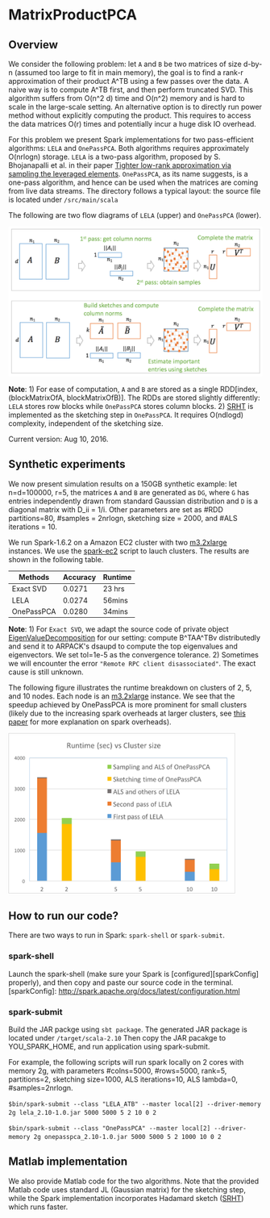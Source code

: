 # MatrixProductPCA

## Overview
We consider the following problem: let `A` and `B` be two matrices of size d-by-n (assumed too large to fit in main memory), the goal is to find a rank-r approximation of their product A^TB using a few passes over the data. A naive way is to compute A^TB first, and then perform truncated SVD. This algorithm suffers from O(n^2 d) time and O(n^2) memory and is hard to scale in the large-scale setting. An alternative option is to directly run power method without explicitly computing the product. This requires to access the data matrices O(r) times and potentially incur a huge disk IO overhead.

For this problem we present Spark implementations for two pass-efficient algorithms: `LELA` and `OnePassPCA`. Both algorithms requires approximately O(nrlogn) storage. `LELA` is a two-pass algorithm, proposed by S. Bhojanapalli et al. in their paper [Tighter low-rank approximation via sampling the leveraged elements][LELA]. `OnePassPCA`, as its name suggests, is a one-pass algorithm, and hence can be used when the matrices are coming from live data streams. The directory follows a typical layout: the source file is located under `/src/main/scala`

The following are two flow diagrams of `LELA` (upper) and `OnePassPCA` (lower).

<img src="/images/flow-diagram.png" width="650"> 

__Note__: 1) For ease of computation, `A` and `B` are stored as a single RDD[index,(blockMatrixOfA, blockMatrixOfB)]. The RDDs are stored slightly differently: `LELA` stores row blocks while `OnePassPCA` stores column blocks. 2) [SRHT][srht] is implemented as the sketching step in `OnePassPCA`. It requires O(ndlogd) complexity, independent of the sketching size.

Current version: Aug 10, 2016.

[LELA]: https://arxiv.org/abs/1410.3886
[srht]: https://arxiv.org/abs/1011.1595

## Synthetic experiments
We now present simulation results on a 150GB synthetic example: let n=d=100000, r=5, the matrices `A` and `B` are generated as `DG`, where `G` has entries independently drawn from standard Gaussian distribution and `D` is a diagonal matrix with D_ii = 1/i. Other parameters are set as #RDD partitions=80, #samples = 2nrlogn, sketching size = 2000, and #ALS iterations = 10. 

We run Spark-1.6.2 on a Amazon EC2 cluster with two [m3.2xlarge][aws] instances. We use the [spark-ec2][ec2] script to lauch clusters. The results are shown in the following table. 

|    Methods |  Accuracy |  Runtime |
|----------- |-----------|----------|
|  Exact SVD |  0.0271   |  23 hrs  |
|    LELA    |  0.0274   |  56mins  |
| OnePassPCA |  0.0280   |  34mins  |

__Note__: 1) For `Exact SVD`, we adapt the source code of private object [EigenValueDecomposition][SVD] for our setting: compute B^TAA^TBv distributedly and send it to ARPACK's dsaupd to compute the top eigenvalues and eigenvectors. We set tol=1e-5 as the convergence tolerance. 2)  Sometimes we will encounter the error `"Remote RPC client disassociated"`. The exact cause is still unknown.

[SVD]:https://github.com/apache/spark/blob/master/mllib/src/main/scala/org/apache/spark/mllib/linalg/EigenValueDecomposition.scala

The following figure illustrates the runtime breakdown on clusters of 2, 5, and 10 nodes. Each node is an [m3.2xlarge][aws] instance. We see that the speedup achieved by OnePassPCA is more prominent for small clusters (likely due to the increasing spark overheads at larger clusters, see [this paper][ov] for more explanation on spark overheads). 

<img src="/images/runtime-3.png" width="450"> 

[aws]:https://aws.amazon.com/ec2/pricing/
[ec2]:http://spark.apache.org/docs/1.6.2/ec2-scripts.html
[ov]: https://arxiv.org/abs/1607.01335

## How to run our code?
There are two ways to run in Spark: `spark-shell` or `spark-submit`. 

### spark-shell
Launch the spark-shell (make sure your Spark is [configured][sparkConfig] properly), and then copy and paste our source code in the terminal.
[sparkConfig]: http://spark.apache.org/docs/latest/configuration.html

### spark-submit
Build the JAR packge using `sbt package`. The generated JAR package is located under `/target/scala-2.10` Then copy the JAR pacakge to YOU_SPARK_HOME, and run application using spark-submit.

For example, the following scripts will run spark locally on 2 cores with memory 2g, with parameters #colns=5000, #rows=5000, rank=5, partitions=2, sketching size=1000, ALS iterations=10, ALS lambda=0, #samples=2nrlogn. 

```$bin/spark-submit --class "LELA_ATB" --master local[2] --driver-memory 2g lela_2.10-1.0.jar 5000 5000 5 2 10 0 2```

```$bin/spark-submit --class "OnePassPCA" --master local[2] --driver-memory 2g onepasspca_2.10-1.0.jar 5000 5000 5 2 1000 10 0 2```

## Matlab implementation
We also provide Matlab code for the two algorithms. Note that the provided Matlab code uses standard JL (Gaussian matrix) for the sketching step, while the Spark implementation incorporates Hadamard sketch ([SRHT][srht]) which runs faster.
